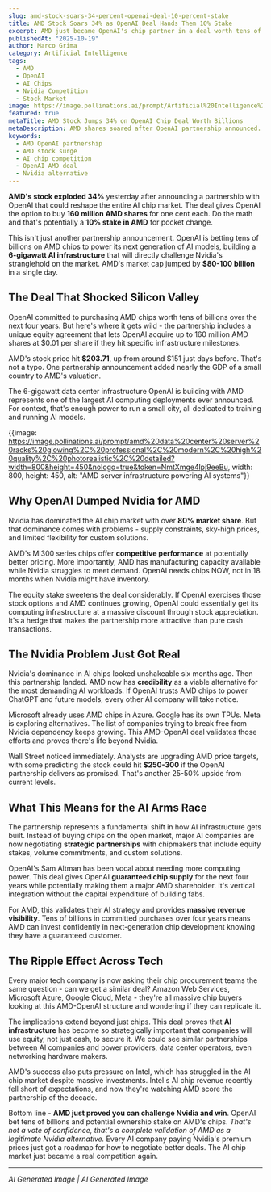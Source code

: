 ```yaml
---
slug: amd-stock-soars-34-percent-openai-deal-10-percent-stake
title: AMD Stock Soars 34% as OpenAI Deal Hands Them 10% Stake
excerpt: AMD just became OpenAI's chip partner in a deal worth tens of billions. The stock jumped 34% overnight, and OpenAI could own 10% of AMD for literally pennies.
publishedAt: "2025-10-19"
author: Marco Grima
category: Artificial Intelligence
tags:
  - AMD
  - OpenAI
  - AI Chips
  - Nvidia Competition
  - Stock Market
image: https://image.pollinations.ai/prompt/Artificial%20Intelligence%20technology%2C%20AMD%20OpenAI%20partnership%2C%20AMD%20stock%20surge%2C%20professional%2C%20modern%2C%20high%20quality%2C%20photorealistic%2C%20detailed?width=1200&height=600&nologo=true&token=NmtXmge4lpj9eeBu
featured: true
metaTitle: AMD Stock Jumps 34% on OpenAI Chip Deal Worth Billions
metaDescription: AMD shares soared after OpenAI partnership announced. The deal includes a 6-gigawatt AI infrastructure and lets OpenAI buy 10% of AMD for pennies per share.
keywords:
  - AMD OpenAI partnership
  - AMD stock surge
  - AI chip competition
  - OpenAI AMD deal
  - Nvidia alternative
---
```


**AMD's stock exploded 34%** yesterday after announcing a partnership with OpenAI that could reshape the entire AI chip market. The deal gives OpenAI the option to buy **160 million AMD shares** for one cent each. Do the math and that's potentially a **10% stake in AMD** for pocket change.

This isn't just another partnership announcement. OpenAI is betting tens of billions on AMD chips to power its next generation of AI models, building a **6-gigawatt AI infrastructure** that will directly challenge Nvidia's stranglehold on the market. AMD's market cap jumped by **$80-100 billion** in a single day.

## The Deal That Shocked Silicon Valley

OpenAI committed to purchasing AMD chips worth tens of billions over the next four years. But here's where it gets wild - the partnership includes a unique equity agreement that lets OpenAI acquire up to 160 million AMD shares at $0.01 per share if they hit specific infrastructure milestones.

AMD's stock price hit **$203.71**, up from around $151 just days before. That's not a typo. One partnership announcement added nearly the GDP of a small country to AMD's valuation.

The 6-gigawatt data center infrastructure OpenAI is building with AMD represents one of the largest AI computing deployments ever announced. For context, that's enough power to run a small city, all dedicated to training and running AI models.

{{image: https://image.pollinations.ai/prompt/amd%20data%20center%20server%20racks%20glowing%2C%20professional%2C%20modern%2C%20high%20quality%2C%20photorealistic%2C%20detailed?width=800&height=450&nologo=true&token=NmtXmge4lpj9eeBu, width: 800, height: 450, alt: "AMD server infrastructure powering AI systems"}}

## Why OpenAI Dumped Nvidia for AMD

Nvidia has dominated the AI chip market with over **80% market share**. But that dominance comes with problems - supply constraints, sky-high prices, and limited flexibility for custom solutions.

AMD's MI300 series chips offer **competitive performance** at potentially better pricing. More importantly, AMD has manufacturing capacity available while Nvidia struggles to meet demand. OpenAI needs chips NOW, not in 18 months when Nvidia might have inventory.

The equity stake sweetens the deal considerably. If OpenAI exercises those stock options and AMD continues growing, OpenAI could essentially get its computing infrastructure at a massive discount through stock appreciation. It's a hedge that makes the partnership more attractive than pure cash transactions.

## The Nvidia Problem Just Got Real

Nvidia's dominance in AI chips looked unshakeable six months ago. Then this partnership landed. AMD now has **credibility** as a viable alternative for the most demanding AI workloads. If OpenAI trusts AMD chips to power ChatGPT and future models, every other AI company will take notice.

Microsoft already uses AMD chips in Azure. Google has its own TPUs. Meta is exploring alternatives. The list of companies trying to break free from Nvidia dependency keeps growing. This AMD-OpenAI deal validates those efforts and proves there's life beyond Nvidia.

Wall Street noticed immediately. Analysts are upgrading AMD price targets, with some predicting the stock could hit **$250-300** if the OpenAI partnership delivers as promised. That's another 25-50% upside from current levels.

## What This Means for the AI Arms Race

The partnership represents a fundamental shift in how AI infrastructure gets built. Instead of buying chips on the open market, major AI companies are now negotiating **strategic partnerships** with chipmakers that include equity stakes, volume commitments, and custom solutions.

OpenAI's Sam Altman has been vocal about needing more computing power. This deal gives OpenAI **guaranteed chip supply** for the next four years while potentially making them a major AMD shareholder. It's vertical integration without the capital expenditure of building fabs.

For AMD, this validates their AI strategy and provides **massive revenue visibility**. Tens of billions in committed purchases over four years means AMD can invest confidently in next-generation chip development knowing they have a guaranteed customer.

## The Ripple Effect Across Tech

Every major tech company is now asking their chip procurement teams the same question - can we get a similar deal? Amazon Web Services, Microsoft Azure, Google Cloud, Meta - they're all massive chip buyers looking at this AMD-OpenAI structure and wondering if they can replicate it.

The implications extend beyond just chips. This deal proves that **AI infrastructure** has become so strategically important that companies will use equity, not just cash, to secure it. We could see similar partnerships between AI companies and power providers, data center operators, even networking hardware makers.

AMD's success also puts pressure on Intel, which has struggled in the AI chip market despite massive investments. Intel's AI chip revenue recently fell short of expectations, and now they're watching AMD score the partnership of the decade.

Bottom line - **AMD just proved you can challenge Nvidia and win**. OpenAI bet tens of billions and potential ownership stake on AMD's chips. *That's not a vote of confidence, that's a complete validation of AMD as a legitimate Nvidia alternative.* Every AI company paying Nvidia's premium prices just got a roadmap for how to negotiate better deals. The AI chip market just became a real competition again.

---

*AI Generated Image | AI Generated Image*